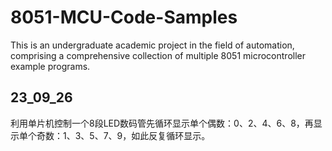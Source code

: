 # 8051-MCU-Code-Samples
This is an undergraduate academic project in the field of automation, comprising a comprehensive collection of multiple 8051 microcontroller example programs.  
## 23_09_26

利用单片机控制一个8段LED数码管先循环显示单个偶数：0、2、4、6、8，再显示单个奇数：1、3、5、7、9，如此反复循环显示。
